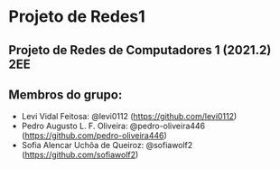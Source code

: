 # Projeto de Redes1

## Projeto de Redes de Computadores 1 (2021.2) 2EE

## Membros do grupo:

* Levi Vidal Feitosa: @levi0112 (https://github.com/levi0112)
* Pedro Augusto L. F. Oliveira: @pedro-oliveira446 (https://github.com/pedro-oliveira446)
* Sofia Alencar Uchôa de Queiroz: @sofiawolf2 (https://github.com/sofiawolf2)
